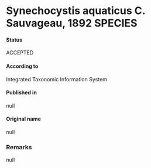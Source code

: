 Synechocystis aquaticus C. Sauvageau, 1892 SPECIES
=======

#### Status
ACCEPTED

#### According to
Integrated Taxonomic Information System

#### Published in
null

#### Original name
null

### Remarks
null